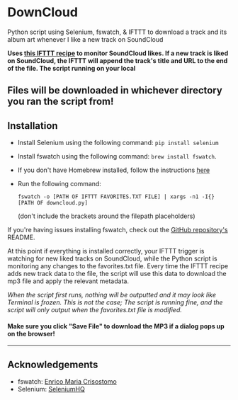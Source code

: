 # DownCloud

Python script using Selenium, fswatch, &amp; IFTTT to download a track and its album art whenever I like a new track on SoundCloud

**Uses [this IFTTT recipe](https://goo.gl/556rKd) to monitor SoundCloud likes. If a new track is liked on SoundCloud, the IFTTT will append the track's title and URL to the end of the file. The script running on your local**

Files will be downloaded in whichever directory you ran the script from!
------
## Installation

* Install Selenium using the following command: `pip install selenium`
* Install fswatch using the following command: `brew install fswatch`.
 * If you don't have Homebrew installed, follow the instructions [here](https://brew.sh/)
* Run the following command:
  
  `fswatch -o [PATH OF IFTTT FAVORITES.TXT FILE] | xargs -n1 -I{} [PATH OF downcloud.py]`

  (don't include the brackets around the filepath placeholders)


If you're having issues installing fswatch, check out the [GitHub repository's](https://github.com/emcrisostomo/fswatch) README.


At this point if everything is installed correctly, your IFTTT trigger is watching for new liked tracks on SoundCloud, while the Python script is monitoring any changes to the favorites.txt file. Every time the IFTTT recipe adds new track data to the file, the script will use this data to download the mp3 file and apply the relevant metadata.

*When the script first runs, nothing will be outputted and it may look like Terminal is frozen. This is not the case; The script is running fine, and the script will only output when the favorites.txt file is modified.*

#### Make sure you click "Save File" to download the MP3 if a dialog pops up on the browser!

--------
## Acknowledgements
- fswatch: [Enrico Maria Crisostomo](https://github.com/emcrisostomo)
- Selenium: [SeleniumHQ](http://www.seleniumhq.org/) 
